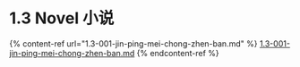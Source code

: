 # 1.3 Novel 小说

{% content-ref url="1.3-001-jin-ping-mei-chong-zhen-ban.md" %}
[1.3-001-jin-ping-mei-chong-zhen-ban.md](1.3-001-jin-ping-mei-chong-zhen-ban.md)
{% endcontent-ref %}

